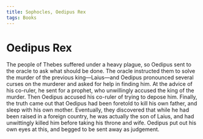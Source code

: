 ```yaml
---
title: Sophocles, Oedipus Rex
tags: Books
---
```


# Oedipus Rex
The people of Thebes suffered under a heavy plague, so Oedipus sent to the oracle to ask what should be done. The oracle instructed them to solve the murder of the previous king—Laius—and Oedipus pronounced several curses on the murderer and asked for help in finding him. At the advice of his co-ruler, he sent for a prophet, who unwillingly accused the king of the murder. Then Oedipus accused his co-ruler of trying to depose him. Finally, the truth came out that Oedipus had been foretold to kill his own father, and sleep with his own mother. Eventually, they discovered that while he had been raised in a foreign country, he was actually the son of Laius, and had unwittingly killed him before taking his throne and wife. Oedipus put out his own eyes at this, and begged to be sent away as judgement.